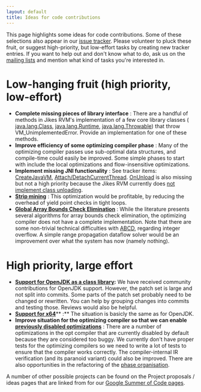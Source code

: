 ```yaml
---
layout: default 
title: Ideas for code contributions
---
```


This page highlights some ideas for code contributions. Some of these selections also appear in our [issue tracker](Issue-Tracker.html). Please volunteer to pluck these fruit, or suggest high-priority, but low-effort tasks by creating new tracker entries. If you want to help out and don't know what to do, ask us on the [mailing lists](Mailing-Lists.html) and mention what kind of tasks you're interested in.

# Low-hanging fruit (high priority, low-effort)

- **Complete missing pieces of library interface** : There are a handful of methods in Jikes RVM's implementation of a few core library classes ( [java.lang.Class](http://www.sourceforge.net/support/tracker.php?aid=1147437), [java.lang.Runtime](http://sourceforge.net/tracker/index.php?func=detail&aid=1147439&group_id=128805&atid=712768), [java.lang.Throwable](http://www.sourceforge.net/support/tracker.php?aid=1147440)) that throw VM\_UnimplementedError. Provide an implementation for one of these methods.
- **Improve efficiency of some optimizing compiler phase** : Many of the optimizing compiler passes use sub-optimal data structures, and compile-time could easily be improved. Some simple phases to start with include the local optimizations and flow-insensitive optimizations.
- **Implement missing JNI functionality** : See tracker items: [CreateJavaVM](http://jira.codehaus.org/browse/RVM-565), [Attach/DetachCurrentThread](http://jira.codehaus.org/browse/RVM-566). [OnUnload](http://jira.codehaus.org/browse/RVM-119) is also missing but not a high priority because the Jikes RVM currently does [not implement class unloading](http://jira.codehaus.org/browse/RVM-324).
- **[Strip mining](http://jira.codehaus.org/browse/RVM-567)** : This optimization would be profitable, by reducing the overhead of yield point checks in tight loops.
- **[Global Array Bounds Check Elimination](http://jira.codehaus.org/browse/RVM-564)** : While the literature presents several algorithms for array bounds check elimination, the optimizing compiler does not have a complete implementation. Note that there are some non-trivial technical difficulties with [ABCD](http://dl.acm.org/citation.cfm?id=358438.349342), regarding integer overflow. A simple range propagation dataflow solver would be an improvement over what the system has now (namely nothing).

# High priority, large effort

- **[Support for OpenJDK as a class library](http://docs.codehaus.org/jira.codehaus.org/browse/RVM-549):** We have received community contributions for OpenJDK support. However, the patch set is large and not split into commits. Some parts of the patch set probably need to be changed or rewritten. You can help by grouping changes into commits and testing those. Reviews would also be helpful.
- **[Support for x64](http://jira.codehaus.org/browse/RVM-977)**** :** The situation is basicly the same as for OpenJDK.
- **Improve situation for the optimizing compiler so that we can enable [previously disabled optimizations](http://jira.codehaus.org/browse/RVM-656)** : There are a number of optimizations in the opt compiler that are currently disabled by default because they are considered too buggy. We currently don't have proper tests for the optimizing compilers so we need to write a lot of tests to ensure that the compiler works correctly. The compiler-internal IR verification (and its paranoid variant) could also be improved. There are also opportunities in the refactoring of the [phase organisation](http://jira.codehaus.org/browse/RVM-239).

A number of other possible projects can be found on the Project proposals / ideas pages that are linked from for our [Google Summer of Code pages](http://docs.codehaus.org/display/RVM/Google+Summer+of+Code).

